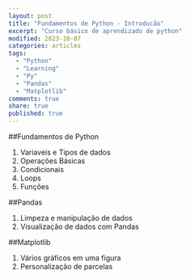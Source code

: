 ```yaml
---
layout: post
title: "Fundamentos de Python - Introducão"
excerpt: "Curso básico de aprendizado de python"
modified: 2023-10-07
categories: articles
tags: 
  - "Python"
  - "Learning"
  - "Py"
  - "Pandas"
  - "Matplotlib"
comments: true
share: true
published: true
---
```

 
##Fundamentos de Python
  1. Variaveis e Tipos de dados
  2. Operações Básicas
  3. Condicionais
  4. Loops
  5. Funções

##Pandas
1. Limpeza e manipulação de dados
2. Visualização de dados com Pandas

##Matplotlib
1. Vários gráficos em uma figura
2. Personalização de parcelas
